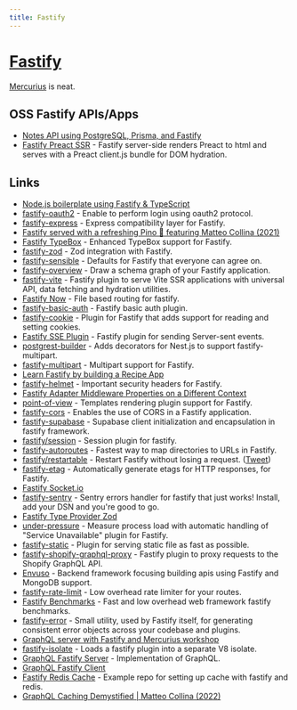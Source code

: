 ```yaml
---
title: Fastify
---
```


# [Fastify](https://www.fastify.io/)

[Mercurius](https://github.com/mercurius-js/mercurius) is neat.

## OSS Fastify APIs/Apps

- [Notes API using PostgreSQL, Prisma, and Fastify](https://github.com/iShibi/notes-api)
- [Fastify Preact SSR](https://github.com/sebringrose/fastify-preact-ssr) - Fastify server-side renders Preact to html and serves with a Preact client.js bundle for DOM hydration.

## Links

- [Node.js boilerplate using Fastify & TypeScript](https://github.com/yonathan06/fastify-typescript-boilerplate)
- [fastify-oauth2](https://github.com/fastify/fastify-oauth2) - Enable to perform login using oauth2 protocol.
- [fastify-express](https://github.com/fastify/fastify-express) - Express compatibility layer for Fastify.
- [Fastify served with a refreshing Pino 🍷 featuring Matteo Collina (2021)](https://changelog.com/jsparty/197)
- [Fastify TypeBox](https://github.com/sinclairzx81/fastify-typebox) - Enhanced TypeBox support for Fastify.
- [fastify-zod](https://github.com/elierotenberg/fastify-zod) - Zod integration with Fastify.
- [fastify-sensible](https://github.com/fastify/fastify-sensible) - Defaults for Fastify that everyone can agree on.
- [fastify-overview](https://github.com/Eomm/fastify-overview) - Draw a schema graph of your Fastify application.
- [fastify-vite](https://github.com/fastify/fastify-vite) - Fastify plugin to serve Vite SSR applications with universal API, data fetching and hydration utilities.
- [Fastify Now](https://github.com/yonathan06/fastify-now) - File based routing for fastify.
- [fastify-basic-auth](https://github.com/fastify/fastify-basic-auth) - Fastify basic auth plugin.
- [fastify-cookie](https://github.com/fastify/fastify-cookie) - Plugin for Fastify that adds support for reading and setting cookies.
- [Fastify SSE Plugin](https://github.com/NodeFactoryIo/fastify-sse-v2) - Fastify plugin for sending Server-sent events.
- [postgrest-builder](https://github.com/Blazity/postgrest-builder) - Adds decorators for Nest.js to support fastify-multipart.
- [fastify-multipart](https://github.com/fastify/fastify-multipart) - Multipart support for Fastify.
- [Learn Fastify by building a Recipe App](https://github.com/one-aalam/havyt)
- [fastify-helmet](https://github.com/fastify/fastify-helmet) - Important security headers for Fastify.
- [Fastify Adapter Middleware Properties on a Different Context](https://github.com/jmcdo29/context-fastify-middleware)
- [point-of-view](https://github.com/fastify/point-of-view) - Templates rendering plugin support for Fastify.
- [fastify-cors](https://github.com/fastify/fastify-cors) - Enables the use of CORS in a Fastify application.
- [fastify-supabase](https://github.com/coopflow/fastify-supabase) - Supabase client initialization and encapsulation in fastify framework.
- [fastify/session](https://github.com/fastify/session) - Session plugin for fastify.
- [fastify-autoroutes](https://github.com/GiovanniCardamone/fastify-autoroutes) - Fastest way to map directories to URLs in Fastify.
- [fastify/restartable](https://github.com/fastify/restartable) - Restart Fastify without losing a request. ([Tweet](https://twitter.com/delvedor/status/1495810969142022150))
- [fastify-etag](https://github.com/fastify/fastify-etag) - Automatically generate etags for HTTP responses, for Fastify.
- [Fastify Socket.io](https://github.com/alemagio/fastify-socket.io)
- [fastify-sentry](https://github.com/immobiliare/fastify-sentry) - Sentry errors handler for fastify that just works! Install, add your DSN and you're good to go.
- [Fastify Type Provider Zod](https://github.com/turkerdev/fastify-type-provider-zod)
- [under-pressure](https://github.com/fastify/under-pressure) - Measure process load with automatic handling of "Service Unavailable" plugin for Fastify.
- [fastify-static](https://github.com/fastify/fastify-static) - Plugin for serving static file as fast as possible.
- [fastify-shopify-graphql-proxy](https://github.com/Asjas/fastify-shopify-graphql-proxy) - Fastify plugin to proxy requests to the Shopify GraphQL API.
- [Envuso](https://github.com/Envuso/framework) - Backend framework focusing building apis using Fastify and MongoDB support.
- [fastify-rate-limit](https://github.com/fastify/fastify-rate-limit) - Low overhead rate limiter for your routes.
- [Fastify Benchmarks](https://github.com/fastify/benchmarks) - Fast and low overhead web framework fastify benchmarks.
- [fastify-error](https://github.com/fastify/fastify-error) - Small utility, used by Fastify itself, for generating consistent error objects across your codebase and plugins.
- [GraphQL server with Fastify and Mercurius workshop](https://github.com/nearform/the-graphql-workshop)
- [fastify-isolate](https://github.com/mcollina/fastify-isolate) - Loads a fastify plugin into a separate V8 isolate.
- [GraphQL Fastify Server](https://github.com/rpvsilva/graphql-fastify-server) - Implementation of GraphQL.
- [GraphQL Fastify Client](https://github.com/rpvsilva/graphql-fastify-client)
- [Fastify Redis Cache](https://github.com/d3or/fastify-redis-cache) - Example repo for setting up cache with fastify and redis.
- [GraphQL Caching Demystified | Matteo Collina (2022)](https://www.youtube.com/watch?v=5aaAHYs_gEs)